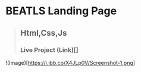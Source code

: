 # BEATLS Landing Page
> ## Html,Css,Js
> ### Live Project (Link)[]
!(Image)[https://i.ibb.co/X4JLp0V/Screenshot-1.png]
